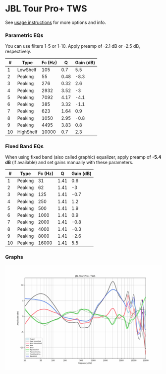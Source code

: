 # JBL Tour Pro+ TWS
See [usage instructions](https://github.com/jaakkopasanen/AutoEq#usage) for more options and info.

### Parametric EQs
You can use filters 1-5 or 1-10. Apply preamp of -2.1 dB or -2.5 dB, respectively.

|   # | Type      |   Fc (Hz) |    Q |   Gain (dB) |
|-----|-----------|-----------|------|-------------|
|   1 | LowShelf  |       105 | 0.7  |         5.5 |
|   2 | Peaking   |        55 | 0.48 |        -8.3 |
|   3 | Peaking   |       276 | 0.32 |         2.6 |
|   4 | Peaking   |      2932 | 3.52 |        -3   |
|   5 | Peaking   |      7092 | 4.17 |        -4.1 |
|   6 | Peaking   |       385 | 3.32 |        -1.1 |
|   7 | Peaking   |       623 | 1.64 |         0.9 |
|   8 | Peaking   |      1050 | 2.95 |        -0.8 |
|   9 | Peaking   |      4495 | 3.83 |         0.8 |
|  10 | HighShelf |     10000 | 0.7  |         2.3 |

### Fixed Band EQs
When using fixed band (also called graphic) equalizer, apply preamp of **-5.4 dB** (if available) and set gains manually with these parameters.

|   # | Type    |   Fc (Hz) |    Q |   Gain (dB) |
|-----|---------|-----------|------|-------------|
|   1 | Peaking |        31 | 1.41 |         0.6 |
|   2 | Peaking |        62 | 1.41 |        -3   |
|   3 | Peaking |       125 | 1.41 |        -0.7 |
|   4 | Peaking |       250 | 1.41 |         1.2 |
|   5 | Peaking |       500 | 1.41 |         1.9 |
|   6 | Peaking |      1000 | 1.41 |         0.9 |
|   7 | Peaking |      2000 | 1.41 |        -0.8 |
|   8 | Peaking |      4000 | 1.41 |        -0.3 |
|   9 | Peaking |      8000 | 1.41 |        -2.6 |
|  10 | Peaking |     16000 | 1.41 |         5.5 |

### Graphs
![](./JBL%20Tour%20Pro+%20TWS.png)

